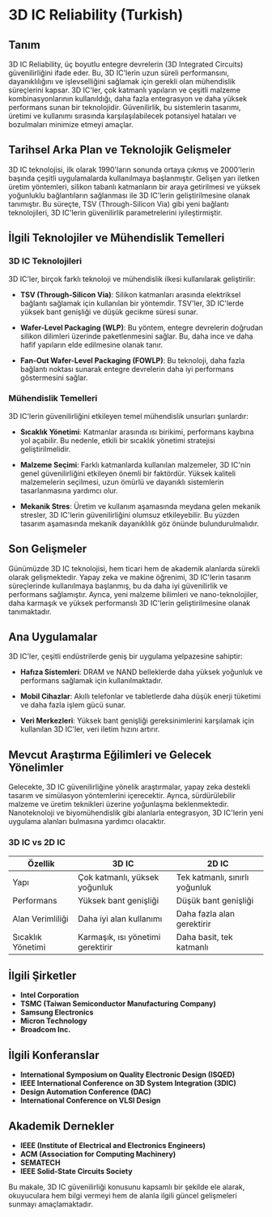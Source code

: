 # 3D IC Reliability (Turkish)

## Tanım

3D IC Reliability, üç boyutlu entegre devrelerin (3D Integrated Circuits) güvenilirliğini ifade eder. Bu, 3D IC'lerin uzun süreli performansını, dayanıklılığını ve işlevselliğini sağlamak için gerekli olan mühendislik süreçlerini kapsar. 3D IC'ler, çok katmanlı yapıların ve çeşitli malzeme kombinasyonlarının kullanıldığı, daha fazla entegrasyon ve daha yüksek performans sunan bir teknolojidir. Güvenilirlik, bu sistemlerin tasarımı, üretimi ve kullanımı sırasında karşılaşılabilecek potansiyel hataları ve bozulmaları minimize etmeyi amaçlar.

## Tarihsel Arka Plan ve Teknolojik Gelişmeler

3D IC teknolojisi, ilk olarak 1990'ların sonunda ortaya çıkmış ve 2000'lerin başında çeşitli uygulamalarda kullanılmaya başlanmıştır. Gelişen yarı iletken üretim yöntemleri, silikon tabanlı katmanların bir araya getirilmesi ve yüksek yoğunluklu bağlantıların sağlanması ile 3D IC'lerin geliştirilmesine olanak tanımıştır. Bu süreçte, TSV (Through-Silicon Via) gibi yeni bağlantı teknolojileri, 3D IC'lerin güvenilirlik parametrelerini iyileştirmiştir.

## İlgili Teknolojiler ve Mühendislik Temelleri

### 3D IC Teknolojileri

3D IC'ler, birçok farklı teknoloji ve mühendislik ilkesi kullanılarak geliştirilir:

- **TSV (Through-Silicon Via)**: Silikon katmanları arasında elektriksel bağlantı sağlamak için kullanılan bir yöntemdir. TSV'ler, 3D IC'lerde yüksek bant genişliği ve düşük gecikme süresi sunar.
  
- **Wafer-Level Packaging (WLP)**: Bu yöntem, entegre devrelerin doğrudan silikon dilimleri üzerinde paketlenmesini sağlar. Bu, daha ince ve daha hafif yapıların elde edilmesine olanak tanır.

- **Fan-Out Wafer-Level Packaging (FOWLP)**: Bu teknoloji, daha fazla bağlantı noktası sunarak entegre devrelerin daha iyi performans göstermesini sağlar.

### Mühendislik Temelleri

3D IC'lerin güvenilirliğini etkileyen temel mühendislik unsurları şunlardır:

- **Sıcaklık Yönetimi**: Katmanlar arasında ısı birikimi, performans kaybına yol açabilir. Bu nedenle, etkili bir sıcaklık yönetimi stratejisi geliştirilmelidir.

- **Malzeme Seçimi**: Farklı katmanlarda kullanılan malzemeler, 3D IC'nin genel güvenilirliğini etkileyen önemli bir faktördür. Yüksek kaliteli malzemelerin seçilmesi, uzun ömürlü ve dayanıklı sistemlerin tasarlanmasına yardımcı olur.

- **Mekanik Stres**: Üretim ve kullanım aşamasında meydana gelen mekanik stresler, 3D IC'lerin güvenilirliğini olumsuz etkileyebilir. Bu yüzden tasarım aşamasında mekanik dayanıklılık göz önünde bulundurulmalıdır.

## Son Gelişmeler

Günümüzde 3D IC teknolojisi, hem ticari hem de akademik alanlarda sürekli olarak gelişmektedir. Yapay zeka ve makine öğrenimi, 3D IC'lerin tasarım süreçlerinde kullanılmaya başlanmış, bu da daha iyi güvenilirlik ve performans sağlamıştır. Ayrıca, yeni malzeme bilimleri ve nano-teknolojiler, daha karmaşık ve yüksek performanslı 3D IC'lerin geliştirilmesine olanak tanımaktadır.

## Ana Uygulamalar

3D IC'ler, çeşitli endüstrilerde geniş bir uygulama yelpazesine sahiptir:

- **Hafıza Sistemleri**: DRAM ve NAND belleklerde daha yüksek yoğunluk ve performans sağlamak için kullanılmaktadır.
  
- **Mobil Cihazlar**: Akıllı telefonlar ve tabletlerde daha düşük enerji tüketimi ve daha fazla işlem gücü sunar.

- **Veri Merkezleri**: Yüksek bant genişliği gereksinimlerini karşılamak için kullanılan 3D IC'ler, veri iletim hızını artırır.

## Mevcut Araştırma Eğilimleri ve Gelecek Yönelimler

Gelecekte, 3D IC güvenilirliğine yönelik araştırmalar, yapay zeka destekli tasarım ve simülasyon yöntemlerini içerecektir. Ayrıca, sürdürülebilir malzeme ve üretim teknikleri üzerine yoğunlaşma beklenmektedir. Nanoteknoloji ve biyomühendislik gibi alanlarla entegrasyon, 3D IC'lerin yeni uygulama alanları bulmasına yardımcı olacaktır.

### 3D IC vs 2D IC

| Özellik             | 3D IC                               | 2D IC                             |
|---------------------|-------------------------------------|-----------------------------------|
| Yapı                | Çok katmanlı, yüksek yoğunluk      | Tek katmanlı, sınırlı yoğunluk   |
| Performans          | Yüksek bant genişliği               | Düşük bant genişliği              |
| Alan Verimliliği    | Daha iyi alan kullanımı             | Daha fazla alan gerektirir       |
| Sıcaklık Yönetimi   | Karmaşık, ısı yönetimi gerektirir  | Daha basit, tek katmanlı         |

## İlgili Şirketler

- **Intel Corporation**
- **TSMC (Taiwan Semiconductor Manufacturing Company)**
- **Samsung Electronics**
- **Micron Technology**
- **Broadcom Inc.**

## İlgili Konferanslar

- **International Symposium on Quality Electronic Design (ISQED)**
- **IEEE International Conference on 3D System Integration (3DIC)**
- **Design Automation Conference (DAC)**
- **International Conference on VLSI Design**

## Akademik Dernekler

- **IEEE (Institute of Electrical and Electronics Engineers)**
- **ACM (Association for Computing Machinery)**
- **SEMATECH**
- **IEEE Solid-State Circuits Society**

Bu makale, 3D IC güvenilirliği konusunu kapsamlı bir şekilde ele alarak, okuyuculara hem bilgi vermeyi hem de alanla ilgili güncel gelişmeleri sunmayı amaçlamaktadır.